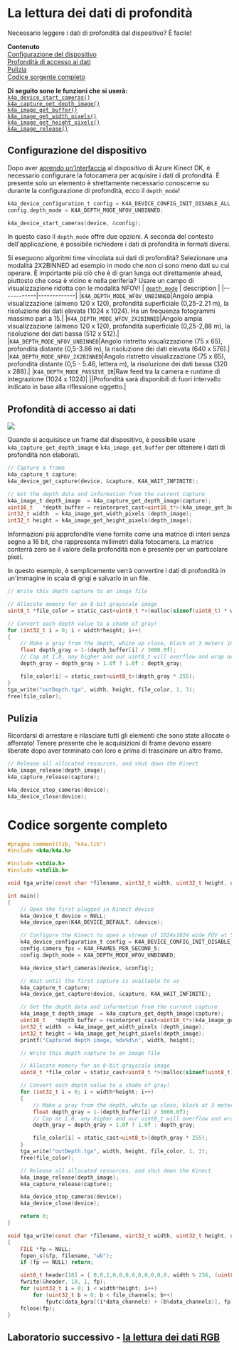 # <a name="reading-depth-data"></a>La lettura dei dati di profondità

Necessario leggere i dati di profondità dal dispositivo? È facile!

**Contenuto**  
[Configurazione del dispositivo](#Configuring-the-Device)  
[Profondità di accesso ai dati](#Acessing-Depth-Data)  
[Pulizia](#Cleaning-Up)  
[Codice sorgente completo](#Full-Source)  

**Di seguito sono le funzioni che si userà:**  
[`k4a_device_start_cameras()`](https://review.docs.microsoft.com/en-us/azurekinect/api/k4a-device-start-cameras)  
[`k4a_capture_get_depth_image()`](https://review.docs.microsoft.com/en-us/azurekinect/api/k4a-capture-get-depth-image)  
[`k4a_image_get_buffer()`](https://review.docs.microsoft.com/en-us/azurekinect/api/k4a-image-get-buffer)  
[`k4a_image_get_width_pixels()`](https://review.docs.microsoft.com/en-us/azurekinect/api/k4a-image-get-width-pixels)  
[`k4a_image_get_height_pixels()`](https://review.docs.microsoft.com/en-us/azurekinect/api/k4a-image-get-height-pixels)  
[`k4a_image_release()`](https://review.docs.microsoft.com/en-us/azurekinect/api/k4a-image-release)  

## <a name="configuring-the-device"></a>Configurazione del dispositivo

Dopo aver [aprendo un'interfaccia]() al dispositivo di Azure Kinect DK, è necessario configurare la fotocamera per acquisire i dati di profondità. È presente solo un elemento è strettamente necessario conoscerne su durante la configurazione di profondità, ecco il `depth_mode`!

```C
k4a_device_configuration_t config = K4A_DEVICE_CONFIG_INIT_DISABLE_ALL;
config.depth_mode = K4A_DEPTH_MODE_NFOV_UNBINNED;

k4a_device_start_cameras(device, &config);
```

In questo caso il `depth_mode` offre due opzioni. A seconda del contesto dell'applicazione, è possibile richiedere i dati di profondità in formati diversi.

Si eseguono algoritmi time vincolata sui dati di profondità? Selezionare una modalità 2X2BINNED ad esempio in modo che non ci sono meno dati su cui operare. È importante più ciò che è di gran lunga out direttamente ahead, piuttosto che cosa è vicino e nella periferia? Usare un campo di visualizzazione ridotta con le modalità NFOV!
| [`depth_mode`](https://review.docs.microsoft.com/en-us/azurekinect/api/k4a-depth-mode-t) | description |
|------------|-------------|
|`K4A_DEPTH_MODE_WFOV_UNBINNED`|Angolo ampia visualizzazione (almeno 120 x 120), profondità superficiale (0,25-2.21 m), la risoluzione dei dati elevata (1024 x 1024). Ha un frequenza fotogrammi massimo pari a 15.|
|`K4A_DEPTH_MODE_WFOV_2X2BINNED`|Angolo ampia visualizzazione (almeno 120 x 120), profondità superficiale (0,25-2,88 m), la risoluzione dei dati bassa (512 x 512).|
|`K4A_DEPTH_MODE_NFOV_UNBINNED`|Angolo ristretto visualizzazione (75 x 65), profondità distante (0,5-3.86 m), la risoluzione dei dati elevata (640 x 576).|
|`K4A_DEPTH_MODE_NFOV_2X2BINNED`|Angolo ristretto visualizzazione (75 x 65), profondità distante (0,5 - 5.46, lettera m), la risoluzione dei dati bassa (320 x 288).|
|`K4A_DEPTH_MODE_PASSIVE_IR`|Raw feed tra la camera e runtime di integrazione (1024 x 1024)|
||Profondità sarà disponibili di fuori intervallo indicato in base alla riflessione oggetto.|

## <a name="acessing-depth-data"></a>Profondità di accesso ai dati

![](img/Depth.png)

Quando si acquisisce un frame dal dispositivo, è possibile usare `k4a_capture_get_depth_image` e `k4a_image_get_buffer` per ottenere i dati di profondità non elaborati.

```C
// Capture a frame
k4a_capture_t capture;
k4a_device_get_capture(device, &capture, K4A_WAIT_INFINITE);

// Get the depth data and information from the current capture
k4a_image_t depth_image  = k4a_capture_get_depth_image(capture);
uint16_t   *depth_buffer = reinterpret_cast<uint16_t*>(k4a_image_get_buffer(depth_image));
int32_t width  = k4a_image_get_width_pixels (depth_image);
int32_t height = k4a_image_get_height_pixels(depth_image);
```

Informazioni più approfondite viene fornite come una matrice di interi senza segno a 16 bit, che rappresenta millimetri dalla fotocamera. La matrice conterrà zero se il valore della profondità non è presente per un particolare pixel.

In questo esempio, è semplicemente verrà convertire i dati di profondità in un'immagine in scala di grigi e salvarlo in un file.

```C
// Write this depth capture to an image file

// Allocate memory for an 8-bit grayscale image
uint8_t *file_color = static_cast<uint8_t *>(malloc(sizeof(uint8_t) * width*height));

// Convert each depth value to a shade of gray!
for (int32_t i = 0; i < width*height; i++)
{
    // Make a gray from the depth, white up close, black at 3 meters in the distance
    float depth_gray = 1-(depth_buffer[i] / 3000.0f);
    // Cap at 1.0, any higher and our uint8_t will overflow and wrap around
    depth_gray = depth_gray > 1.0f ? 1.0f : depth_gray;

    file_color[i] = static_cast<uint8_t>(depth_gray * 255);
}
tga_write("outDepth.tga", width, height, file_color, 1, 3);
free(file_color);
```

## <a name="cleaning-up"></a>Pulizia

Ricordarsi di arrestare e rilasciare tutti gli elementi che sono state allocate o afferrato! Tenere presente che le acquisizioni di frame devono essere liberate dopo aver terminato con loro e prima di trascinare un altro frame.

```C
// Release all allocated resources, and shut down the Kinect
k4a_image_release(depth_image);
k4a_capture_release(capture);

k4a_device_stop_cameras(device);
k4a_device_close(device);
```

# <a name="full-source"></a>Codice sorgente completo

```C
#pragma comment(lib, "k4a.lib")
#include <k4a/k4a.h>

#include <stdio.h>
#include <stdlib.h>

void tga_write(const char *filename, uint32_t width, uint32_t height, uint8_t *data_bgra, uint8_t data_channels, uint8_t file_channels);

int main()
{
    // Open the first plugged in Kinect device
    k4a_device_t device = NULL;
    k4a_device_open(K4A_DEVICE_DEFAULT, &device);

    // Configure the Kinect to open a stream of 1024x1024 wide FOV at 5 frames per second
    k4a_device_configuration_t config = K4A_DEVICE_CONFIG_INIT_DISABLE_ALL;
    config.camera_fps = K4A_FRAMES_PER_SECOND_5;
    config.depth_mode = K4A_DEPTH_MODE_WFOV_UNBINNED;

    k4a_device_start_cameras(device, &config);

    // Wait until the first capture is available to us
    k4a_capture_t capture;
    k4a_device_get_capture(device, &capture, K4A_WAIT_INFINITE);

    // Get the depth data and information from the current capture
    k4a_image_t depth_image  = k4a_capture_get_depth_image(capture);
    uint16_t   *depth_buffer = reinterpret_cast<uint16_t*>(k4a_image_get_buffer(depth_image));
    int32_t width  = k4a_image_get_width_pixels (depth_image);
    int32_t height = k4a_image_get_height_pixels(depth_image);
    printf("Captured depth image, %dx%d\n", width, height);

    // Write this depth capture to an image file

    // Allocate memory for an 8-bit grayscale image
    uint8_t *file_color = static_cast<uint8_t *>(malloc(sizeof(uint8_t) * width*height));

    // Convert each depth value to a shade of gray!
    for (int32_t i = 0; i < width*height; i++)
    {
        // Make a gray from the depth, white up close, black at 3 meters in the distance
        float depth_gray = 1-(depth_buffer[i] / 3000.0f);
        // Cap at 1.0, any higher and our uint8_t will overflow and wrap around
        depth_gray = depth_gray > 1.0f ? 1.0f : depth_gray;

        file_color[i] = static_cast<uint8_t>(depth_gray * 255);
    }
    tga_write("outDepth.tga", width, height, file_color, 1, 3);
    free(file_color);

    // Release all allocated resources, and shut down the Kinect
    k4a_image_release(depth_image);
    k4a_capture_release(capture);

    k4a_device_stop_cameras(device);
    k4a_device_close(device);

    return 0;
}

void tga_write(const char *filename, uint32_t width, uint32_t height, uint8_t *data_bgra, uint8_t data_channels, uint8_t file_channels)
{
    FILE *fp = NULL;
    fopen_s(&fp, filename, "wb");
    if (fp == NULL) return;

    uint8_t header[18] = { 0,0,2,0,0,0,0,0,0,0,0,0, width % 256, (uint8_t)(width / 256), height % 256, (uint8_t)(height / 256), file_channels * 8u, 0x20 };
    fwrite(&header, 18, 1, fp);
    for (uint32_t i = 0; i < width*height; i++)
        for (uint32_t b = 0; b < file_channels; b++)
            fputc(data_bgra[(i*data_channels) + (b%data_channels)], fp);
    fclose(fp);
}
```

## <a name="next-lab---reading-rgb-datareadcolormd"></a>Laboratorio successivo - [la lettura dei dati RGB](ReadColor.md)